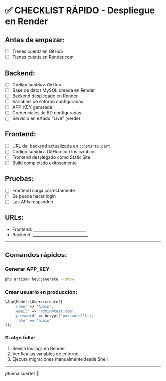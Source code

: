 # ✅ CHECKLIST RÁPIDO - Despliegue en Render

## Antes de empezar:
- [ ] Tienes cuenta en GitHub
- [ ] Tienes cuenta en Render.com

## Backend:
- [ ] Código subido a GitHub
- [ ] Base de datos MySQL creada en Render
- [ ] Backend desplegado en Render
- [ ] Variables de entorno configuradas
- [ ] APP_KEY generada
- [ ] Credenciales de BD configuradas
- [ ] Servicio en estado "Live" (verde)

## Frontend:
- [ ] URL del backend actualizada en `constants.dart`
- [ ] Código subido a GitHub con los cambios
- [ ] Frontend desplegado como Static Site
- [ ] Build completado exitosamente

## Pruebas:
- [ ] Frontend carga correctamente
- [ ] Se puede hacer login
- [ ] Las APIs responden

## URLs:
- Frontend: ___________________________
- Backend: ____________________________

---

## Comandos rápidos:

### Generar APP_KEY:
```bash
php artisan key:generate --show
```

### Crear usuario en producción:
```php
\App\Models\User::create([
    'name' => 'Admin',
    'email' => 'admin@test.com',
    'password' => bcrypt('password123'),
    'role' => 'admin'
]);
```

### Si algo falla:
1. Revisa los logs en Render
2. Verifica las variables de entorno
3. Ejecuta migraciones manualmente desde Shell

---

¡Buena suerte! 🚀

